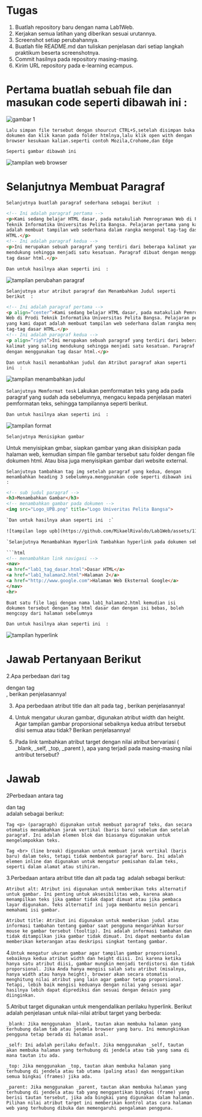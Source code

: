 # Tugas
1. Buatlah repository baru dengan nama Lab1Web.
2. Kerjakan semua latihan yang diberikan sesuai urutannya.
3. Screenshot setiap perubahannya.
4. Buatlah file README.md dan tuliskan penjelasan dari setiap langkah praktikum beserta
screenshotnya.
5. Commit hasilnya pada repository masing-masing.
6. Kirim URL repository pada e-learning ecampus.

# Pertama buatlah sebuah file dan masukan code seperti dibawah ini  :
![gambar 1](https://github.com/MikaelRivaldo/Lab1Web/assets/115770247/17581abe-a79b-4566-931e-fe4d6bce3475)

`Lalu simpan file tersebut dengan shourcut CTRL+S,setelah disimpan buka dokumen dan klik kanan pada folder htmlnya,lalu klik open with dengan browser kesukaan kalian.seperti contoh Mozila,Crohome,dan Edge`

`Seperti gambar dibawah ini`

![tampilan web browser](https://github.com/MikaelRivaldo/Lab1Web/assets/115770247/5baf13a7-75db-4589-907f-ce798698ae5e)



# Selanjutnya Membuat Paragraf

`Selanjutnya buatlah paragraf sederhana sebagai berikut  :`

```html
<!-- Ini adalah paragraf pertama -->
<p>Kami sedang belajar HTML dasar, pada matakuliah Pemrograman Web di Prodi
Teknik Informatika Universitas Pelita Bangsa. Pelajaran pertama yang kami dapat
adalah membuat tampilan web sederhana dalam rangka mengenal tag-tag dasar
HTML.</p>
<!-- Ini adalah paragraf kedua -->
<p>Ini merupakan sebuah paragraf yang terdiri dari beberapa kalimat yang saling
mendukung sehingga menjadi satu kesatuan. Paragraf dibuat dengan menggunakan
tag dasar html.</p>
```
`Dan untuk hasilnya akan seperti ini  :`

![tampilan perubahan paragraf](https://github.com/MikaelRivaldo/Lab1Web/assets/115770247/491bad00-4790-4aad-bba0-da314d7503a3)

`Selanjutnya atur atribut paragraf dan Menambahkan Judul seperti berikut  :`

```html
<!-- Ini adalah paragraf pertama -->
<p align=”center”>Kami sedang belajar HTML dasar, pada matakuliah Pemrograman
Web di Prodi Teknik Informatika Universitas Pelita Bangsa. Pelajaran pertama
yang kami dapat adalah membuat tampilan web sederhana dalam rangka mengenal
tag-tag dasar HTML.</p>
<!-- Ini adalah paragraf kedua -->
<p align=”right”>Ini merupakan sebuah paragraf yang terdiri dari beberapa
kalimat yang saling mendukung sehingga menjadi satu kesatuan. Paragraf dibuat
dengan menggunakan tag dasar html.</p>
```
`Dan untuk hasil menambahkan judul dan Atribut paragraf akan seperti ini  :`

![tampilan menambahkan judul](https://github.com/MikaelRivaldo/Lab1Web/assets/115770247/af9334dd-dea6-4cfd-b901-1d09ca7ad278)

`Selanjutnya Memformat tesk`
Lakukan pemformatan teks yang ada pada paragraf yang sudah ada sebelumnya, mengacu kepada
penjelasan materi pemformatan teks, sehingga tampilannya seperti berikut.

`Dan untuk hasilnya akan seperti ini  :`

![tampilan format ](https://github.com/MikaelRivaldo/Lab1Web/assets/115770247/e2fb12ee-6a49-493e-9d2d-c6ce0ad46305)

`Selanjutnya Menisipkan gambar`

Untuk menyisipkan gmbar, siapkan gambar yang akan disisipkan pada halaman web, kemudian
simpan file gambar tersebut satu folder dengan file dokumen html. Atau bisa juga menyisipkan
gambar dari website external.

`Selanjutnya tambahkan tag img setelah paragraf yang kedua, dengan menambahkan heading 3
sebelumnya.menggunakan code seperti dibawah ini  :`

```html
<!-- sub judul paragraf -->
<h3>Menambahkan Gambar</h3>
<!-- menambahkan gambar pada dokumen -->
<img src="Logo_UPB.png" title="Logo Univeritas Pelita Bangsa">

`Dan untuk hasilnya akan seperti ini  :`

![tampilan logo upb](https://github.com/MikaelRivaldo/Lab1Web/assets/115770247/61747416-60f2-4632-a462-8400aa882480)

`Selanjutnya Menambahkan Hyperlink Tambahkan hyperlink pada dokumen sebelum heading 1 seperti berikut`

```html
<!-- menambahkan link navigasi -->
<nav>
<a href="lab1_tag_dasar.html">Dasar HTML</a>
<a href="lab1_halaman2.html">Halaman 2</a>
<a href="http://www.google.com">Halaman Web Eksternal Google</a>
</nav>
<hr>
```

`Buat satu file lagi dengan nama lab1_halaman2.html kemudian isi dokumen tersebut dengan tag
html dasar dan dengan isi bebas, boleh mengcopy dari halaman sebelumnya`

`Dan untuk hasilnya akan seperti ini  :`

![tampilan hyperlink](https://github.com/MikaelRivaldo/Lab1Web/assets/115770247/55d2b764-5300-45d1-96ee-e85c0cc32661)

# Jawab Pertanyaan Berikut

2.Apa perbedaan dari tag <p> dengan tag <br>, berikan penjelasannya!
   
3. Apa perbedaan atribut title dan alt pada tag <img>, berikan penjelasannya!

4. Untuk mengatur ukuran gambar, digunakan atribut width dan height. Agar tampilan gambar
proporsional sebaiknya kedua atribut tersebut diisi semua atau tidak? Berikan penjelasannya!

5. Pada link tambahkan atribut target dengan nilai atribut bervariasi ( _blank, _self, _top,
_parent ), apa yang terjadi pada masing-masing nilai antribut tersebut?

# Jawab


2Perbedaan antara tag <p> dan tag <br> adalah sebagai berikut:

`Tag <p> (paragraph) digunakan untuk membuat paragraf teks, dan secara otomatis menambahkan jarak vertikal (baris baru) sebelum dan setelah paragraf. Ini adalah elemen blok dan biasanya digunakan untuk mengelompokkan teks.`

`Tag <br> (line break) digunakan untuk membuat jarak vertikal (baris baru) dalam teks, tetapi tidak membentuk paragraf baru. Ini adalah elemen inline dan digunakan untuk mengatur pemisahan dalam teks, seperti dalam alamat atau stihiran.`

3.Perbedaan antara atribut title dan alt pada tag <img> adalah sebagai berikut:

`Atribut alt: Atribut ini digunakan untuk memberikan teks alternatif untuk gambar. Ini penting untuk aksesibilitas web, karena akan menampilkan teks jika gambar tidak dapat dimuat atau jika pembaca layar digunakan. Teks alternatif ini juga membantu mesin pencari memahami isi gambar.`

`Atribut title: Atribut ini digunakan untuk memberikan judul atau informasi tambahan tentang gambar saat pengguna mengarahkan kursor mouse ke gambar tersebut (tooltip). Ini adalah informasi tambahan dan tidak ditampilkan jika gambar tidak dimuat. Ini dapat membantu dalam memberikan keterangan atau deskripsi singkat tentang gambar.`

4.`Untuk mengatur ukuran gambar agar tampilan gambar proporsional, sebaiknya kedua atribut width dan height diisi. Ini karena ketika hanya satu atribut diisi, gambar mungkin menjadi terdistorsi dan tidak proporsional. Jika Anda hanya mengisi salah satu atribut (misalnya, hanya width atau hanya height), browser akan secara otomatis menghitung nilai atribut yang lain agar gambar tetap proporsional. Tetapi, lebih baik mengisi keduanya dengan nilai yang sesuai agar hasilnya lebih dapat diprediksi dan sesuai dengan desain yang diinginkan.`

5.Atribut target digunakan untuk mengendalikan perilaku hyperlink. Berikut adalah penjelasan untuk nilai-nilai atribut target yang berbeda:

`_blank: Jika menggunakan _blank, tautan akan membuka halaman yang terhubung dalam tab atau jendela browser yang baru. Ini memungkinkan pengguna tetap berada di halaman asal.`

`_self: Ini adalah perilaku default. Jika menggunakan _self, tautan akan membuka halaman yang terhubung di jendela atau tab yang sama di mana tautan itu ada.`

`_top: Jika menggunakan _top, tautan akan membuka halaman yang terhubung di jendela atau tab utama (paling atas) dan menggantikan semua bingkai (frames) jika ada.`

`_parent: Jika menggunakan _parent, tautan akan membuka halaman yang terhubung di jendela atau tab yang menggantikan bingkai (frame) yang berisi tautan tersebut, jika ada bingkai yang digunakan dalam halaman.
Pilihan nilai atribut target ini memberikan kontrol atas cara halaman web yang terhubung dibuka dan memengaruhi pengalaman pengguna.`




